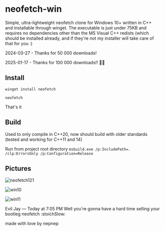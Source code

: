 # neofetch-win #

Simple, ultra-lightweight neofetch clone for Windows 10+ written in C++ and installable through winget. The executable is just under 75KB and requires no dependencies other than the MS Visual C++ redists (which should be installed already, and if they're not my installer will take care of that for you :)

2024-03-27 - Thanks for 50 000 downloads!

2025-01-17 - Thanks for 100 000 downloads!! 🥳🎉

## Install ##

`winget install neofetch`

`neofetch`

That's it

## Build ##

Used to only compile in C++20, now should build with older standards (tested and working for C++11 and 14)

Run from project root directory
`msbuild.exe /p:IncludePath=. /clp:ErrorsOnly /p:Configuration=Release`

## Pictures ##

![neofetch121](https://github.com/nepnep39/neofetch-win/assets/119973523/bf25c8af-4dba-445f-b515-2629b559facb)

![win10](https://user-images.githubusercontent.com/119973523/222497683-b473a644-3bb7-43fb-8bbc-ff5bf3a87481.png)

![win11](https://user-images.githubusercontent.com/119973523/224430965-30442685-638f-4096-8579-b97700b419e6.png)

Evil Jay — Today at 7:05 PM
Well you're gonna have a hard time selling your bootleg neofetch :stoichSlow:

made with love by nepnep


